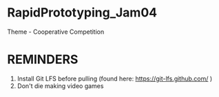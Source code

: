 # RapidPrototyping_Jam04
Theme - Cooperative Competition

# REMINDERS

1. Install Git LFS before pulling (found here: https://git-lfs.github.com/ )
2. Don't die making video games